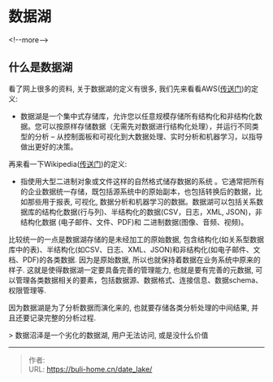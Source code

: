 # 数据湖


&lt;!--more--&gt;



## 什么是数据湖



看了网上很多的资料, 关于数据湖的定义有很多, 我们先来看看AWS([传送门](https://aws.amazon.com/cn/big-data/datalakes-and-analytics/what-is-a-data-lake/))的定义: 

* 数据湖是一个集中式存储库，允许您以任意规模存储所有结构化和非结构化数据。您可以按原样存储数据（无需先对数据进行结构化处理），并运行不同类型的分析 – 从控制面板和可视化到大数据处理、实时分析和机器学习，以指导做出更好的决策。

再来看一下Wikipedia([传送门](https://zh.wikipedia.org/wiki/%E6%95%B0%E6%8D%AE%E6%B9%96))的定义:

* 指使用大型二进制对象或文件这样的自然格式储存数据的系统 。它通常把所有的企业数据统一存储，既包括源系统中的原始副本，也包括转换后的数据，比如那些用于报表, 可视化, 数据分析和机器学习的数据。数据湖可以包括关系数据库的结构化数据(行与列)、半结构化的数据(CSV，日志，XML, JSON)，非结构化数据 (电子邮件、文件、PDF)和 二进制数据(图像、音频、视频)。



比较统一的一点是数据湖存储的是未经加工的原始数据, 包含结构化(如关系型数据库中的表)、半结构化(如CSV、日志、XML、JSON)和非结构化(如电子邮件、文档、PDF)的各类数据. 因为是原始数据, 所以也就保持着数据在业务系统中原来的样子. 这就是使得数据湖一定要具备完善的管理能力, 也就是要有完善的元数据, 可以管理各类数据相关的要素，包括数据源、数据格式、连接信息、数据schema、权限管理等. 



因为数据湖是为了分析数据而演化来的, 也就要存储各类分析处理的中间结果, 并且还要记录完整的分析过程. 



&gt; 数据沼泽是一个劣化的数据湖, 用户无法访问, 或是没什么价值


---

> 作者:   
> URL: https://buli-home.cn/date_lake/  


